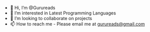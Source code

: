 - 👋 Hi, I’m @Gurureads
- 👀 I’m interested in Latest Programming Languages
- 💞️ I’m looking to collaborate on projects
- 📫 How to reach me - Please email me at gurureads@gmail.com

<!---
Gurureads/Gurureads is a ✨ special ✨ repository because its `README.md` (this file) appears on your GitHub profile.
You can click the Preview link to take a look at your changes.
--->
